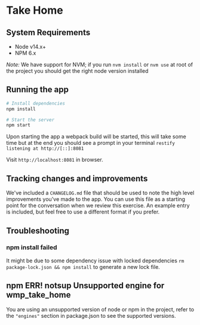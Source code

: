 # Take Home

## System Requirements

- Node v14.x+
- NPM 6.x

*Note:* We have support for NVM; if you run `nvm install` or `nvm use` at root of the project you should get the right node version installed

## Running the app

```sh
# Install dependencies
npm install

# Start the server
npm start
```

Upon starting the app a webpack build will be started, this will take some time but at the end you should see a prompt in your terminal `restify listening at http://[::]:8081`

Visit `http://localhost:8081` in browser.

## Tracking changes and improvements

We've included a `CHANGELOG.md` file that should be used to note the high level improvements you've made to the app. You can use this file as a starting point for the conversation when we review this exercise. An example entry is included, but feel free to use a different format if you prefer.

## Troubleshooting

### npm install failed

It might be due to some dependency issue with locked dependencies `rm package-lock.json && npm install` to generate a new lock file.

## npm ERR! notsup Unsupported engine for wmp_take_home

You are using an unsupported version of node or npm in the project, refer to the `"engines"` section in package.json to see the supported versions.
